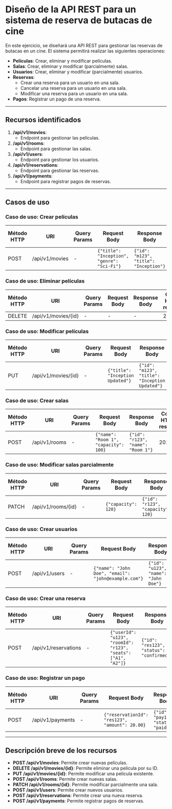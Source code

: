 
# Diseño de la API REST para un sistema de reserva de butacas de cine

En este ejercicio, se diseñará una API REST para gestionar las reservas de butacas en un cine. El sistema permitirá realizar las siguientes operaciones:

- **Películas**: Crear, eliminar y modificar películas.
- **Salas**: Crear, eliminar y modificar (parcialmente) salas.
- **Usuarios**: Crear, eliminar y modificar (parcialmente) usuarios.
- **Reservas**:
  - Crear una reserva para un usuario en una sala.
  - Cancelar una reserva para un usuario en una sala.
  - Modificar una reserva para un usuario en una sala.
- **Pagos**: Registrar un pago de una reserva.

---

## Recursos identificados

1. **/api/v1/movies**:
   - Endpoint para gestionar las películas.
2. **/api/v1/rooms**:
   - Endpoint para gestionar las salas.
3. **/api/v1/users**:
   - Endpoint para gestionar los usuarios.
4. **/api/v1/reservations**:
   - Endpoint para gestionar las reservas.
5. **/api/v1/payments**:
   - Endpoint para registrar pagos de reservas.

---

## Casos de uso

### Caso de uso: Crear películas

| Método HTTP | URI            | Query Params | Request Body                              | Response Body                        | Códigos HTTP de respuesta |
|-------------|----------------|--------------|------------------------------------------|--------------------------------------|---------------------------|
| POST        | /api/v1/movies | -            | `{"title": "Inception", "genre": "Sci-Fi"}` | `{"id": "m123", "title": "Inception"}` | 201, 400                |

### Caso de uso: Eliminar películas

| Método HTTP | URI            | Query Params | Request Body | Response Body | Códigos HTTP de respuesta |
|-------------|----------------|--------------|--------------|---------------|---------------------------|
| DELETE      | /api/v1/movies/{id} | -          | -            | -             | 204, 404                  |

### Caso de uso: Modificar películas

| Método HTTP | URI            | Query Params | Request Body                              | Response Body                        | Códigos HTTP de respuesta |
|-------------|----------------|--------------|------------------------------------------|--------------------------------------|---------------------------|
| PUT         | /api/v1/movies/{id} | -          | `{"title": "Inception Updated"}`       | `{"id": "m123", "title": "Inception Updated"}` | 200, 400, 404          |

### Caso de uso: Crear salas

| Método HTTP | URI           | Query Params | Request Body                              | Response Body                        | Códigos HTTP de respuesta |
|-------------|---------------|--------------|------------------------------------------|--------------------------------------|---------------------------|
| POST        | /api/v1/rooms | -            | `{"name": "Room 1", "capacity": 100}` | `{"id": "r123", "name": "Room 1"}` | 201, 400                |

### Caso de uso: Modificar salas parcialmente

| Método HTTP | URI           | Query Params | Request Body                              | Response Body                        | Códigos HTTP de respuesta |
|-------------|---------------|--------------|------------------------------------------|--------------------------------------|---------------------------|
| PATCH       | /api/v1/rooms/{id} | -          | `{"capacity": 120}`                    | `{"id": "r123", "capacity": 120}` | 200, 400, 404            |

### Caso de uso: Crear usuarios

| Método HTTP | URI           | Query Params | Request Body                              | Response Body                        | Códigos HTTP de respuesta |
|-------------|---------------|--------------|------------------------------------------|--------------------------------------|---------------------------|
| POST        | /api/v1/users | -            | `{"name": "John Doe", "email": "john@example.com"}` | `{"id": "u123", "name": "John Doe"}` | 201, 400               |

### Caso de uso: Crear una reserva

| Método HTTP | URI                | Query Params | Request Body                              | Response Body                        | Códigos HTTP de respuesta |
|-------------|--------------------|--------------|------------------------------------------|--------------------------------------|---------------------------|
| POST        | /api/v1/reservations | -          | `{"userId": "u123", "roomId": "r123", "seats": ["A1", "A2"]}` | `{"id": "res123", "status": "confirmed"}` | 201, 400, 404          |

### Caso de uso: Registrar un pago

| Método HTTP | URI                | Query Params | Request Body                              | Response Body                        | Códigos HTTP de respuesta |
|-------------|--------------------|--------------|------------------------------------------|--------------------------------------|---------------------------|
| POST        | /api/v1/payments   | -            | `{"reservationId": "res123", "amount": 20.00}` | `{"id": "pay123", "status": "paid"}` | 201, 400, 404           |

---

## Descripción breve de los recursos

- **POST /api/v1/movies**: Permite crear nuevas películas.
- **DELETE /api/v1/movies/{id}**: Permite eliminar una película por su ID.
- **PUT /api/v1/movies/{id}**: Permite modificar una película existente.
- **POST /api/v1/rooms**: Permite crear nuevas salas.
- **PATCH /api/v1/rooms/{id}**: Permite modificar parcialmente una sala.
- **POST /api/v1/users**: Permite crear nuevos usuarios.
- **POST /api/v1/reservations**: Permite crear una nueva reserva.
- **POST /api/v1/payments**: Permite registrar pagos de reservas.

